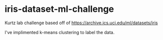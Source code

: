 # iris-dataset-ml-challenge
Kurtz lab challenge based off of https://archive.ics.uci.edu/ml/datasets/iris

I've implimented k-means clustering to label the data.